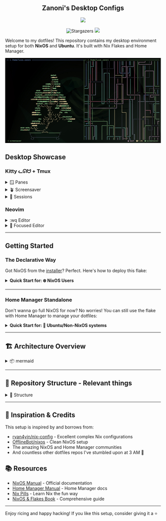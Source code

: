 <h2 align="center">Zanoni's Desktop Configs</h2>

<p align="center">
  <img src="https://raw.githubusercontent.com/catppuccin/catppuccin/main/assets/palette/macchiato.png" width="400" />
</p>

<p align="center">
   <img alt="Stargazers" src="https://img.shields.io/github/stars/castrozan/.dotfiles?style=for-the-badge&logo=starship&color=C9CBFF&logoColor=D9E0EE&labelColor=302D41">
   <a href="https://nixos.org/">
      <img src="https://img.shields.io/badge/NixOS-25.05-informational.svg?style=for-the-badge&logo=nixos&color=F2CDCD&logoColor=D9E0EE&labelColor=302D41">
   </a>
</p>

Welcome to my dotfiles! This repository contains my desktop environment setup for both **NixOS** and **Ubuntu**. It's built with Nix Flakes and Home Manager.

![screensaver](static/docs/tmux/showcase-screensaver.png)

<!-- ## 🎬 Showcase: Hyprland + Bash/Fish + Kitty + Neovim  -->
<!-- TODO: add desktop video showcase -->
<!-- *(More screenshots & videos coming soon!)* -->

<!-- ### Hyprland -->
<!-- TODO: add screenshots -->
<!-- *Coming soon! Currently ricing with waybar and fuzzel* -->

## Desktop Showcase

### Kitty ᓚᘏᗢ + Tmux

<details>
<summary>🪟 Panes</summary>

![panes](static/docs/tmux/showcase-panes.png)

</details>
<details>
<summary>🪴 Screensaver</summary>

![screensaver](static/docs/tmux/showcase-screensaver.png)

</details>
<details>
<summary>🔱 Sessions</summary>

![sessions](static/docs/tmux/showcase-sessions.png)

</details>

### Neovim

<details>
<summary>:wq Editor</summary>

![editor](static/docs/neovim/showcase-editor.png)

</details>
<details>
<summary>🎯 Focused Editor</summary>

![editor](static/docs/neovim/showcase-focused-editor.png)

</details>

---

## Getting Started

### The Declarative Way

Got NixOS from the [installer](https://nixos.org/download.html)? Perfect. Here's how to deploy this flake:

<details>
<summary>
   <b>Quick Start for: ❄️ NixOS Users</b>
</summary>

#### 1. Clone the Repository
```bash
cd ~
git clone https://github.com/castrozan/.dotfiles.git
cd .dotfiles
```

#### 2. Generate Hardware Configuration
Replace `your_host` with your machine's identifier (e.g., `dellg15`):
```bash
sudo nixos-generate-config --dir hosts/your_host/configs
```

#### 3. Customize Your Configuration
- Copy and modify a user directory from `users/` (use `zanoni` as template)
- Update `flake.nix` to add your configuration in `nixosConfigurations`

#### 4. Deploy the Flake
```bash
sudo nixos-rebuild switch --flake .#your_user
```

#### 5. Post-Deployment
- Restart your system (recommended)
- Enjoy your new setup! 🎉

</details>

---

### Home Manager Standalone

Don't wanna go full NixOS for now? No worries! You can still use the flake with Home Manager to manage your dotfiles:
<details>
<summary>
   <b>Quick Start for: 🐧 Ubuntu/Non-NixOS systems</b>
</summary>

#### 1. Clone the Repository
```bash
cd ~
git clone https://github.com/castrozan/.dotfiles.git
cd .dotfiles
```

#### 2. Install Nix (if not already installed)
```bash
curl -L https://nixos.org/nix/install | sh -s -- --daemon
```

#### 3. Deploy with Home Manager
```bash
# For the lucas.zanoni configuration (adjust username as needed)
nix run home-manager/release-25.05 -- --flake .#lucas.zanoni@x86_64-linux switch -b "backup-$(date +%Y-%m-%d-%H-%M-%S)"
```
</details>

---

## 🏗️ Architecture Overview

<details>
<summary>📦 mermaid</summary>

Here's how everything fits together:

```mermaid
graph TD
    subgraph "flake.nix"
        Flake["Entry Point<br/>defines configs"]
    end

    subgraph "NixOS Configuration"
        NixOS["nixosConfigurations.zanoni"]
        Host["hosts/dellg15<br/>hardware config"]
        UserNixOS["users/zanoni/nixos.nix"]
    end

    subgraph "Home Manager Configuration"
        HomeStandalone["homeConfigurations<br/>lucas.zanoni@x86_64-linux"]
        UserHome["users/*/home.nix"]
        Modules["home/modules/*<br/>app configs"]
    end

    subgraph "External Inputs"
        Nixpkgs["nixpkgs-25.05"]
        Unstable["nixpkgs-unstable"]
        HM["home-manager"]
        Determinate["determinate.systems"]
    end

    Flake --> NixOS
    Flake --> HomeStandalone
    
    NixOS --> Host
    NixOS --> UserNixOS
    NixOS --> HM
    
    HomeStandalone --> UserHome
    UserHome --> Modules
    
    Flake --> Nixpkgs
    Flake --> Unstable
    Flake --> Determinate

    style Flake fill:#f38ba8,color:#1e1e2e
    style NixOS fill:#a6e3a1,color:#1e1e2e
    style HomeStandalone fill:#89b4fa,color:#1e1e2e
    style Nixpkgs fill:#f9e2af,color:#1e1e2e
    style HM fill:#cba6f7,color:#1e1e2e
```

</details>

---

## 📂 Repository Structure - Relevant things

<details>
<summary>📂 Structure</summary>

```
.dotfiles/
├── .bashrc              # Main shell configuration (i'm using fish with bass)
├── .config/             # Application configs (hypr, kitty, tmux, nvim, etc.)
├── .shell_env_vars      # Local environment variables (git-ignored)
├── bin/                 # Custom shell scripts & utilities
├── home/                # Home Manager shared modules
├── hosts/               # NixOS hosts configuration
├── nixos/               # NixOS shared system modules
├── shell/               # Shell configurations (bash, fish, zsh)
├── users/               # User-specific configurations
│   ├── lucas.zanoni/    # Home Manager standalone config (Ubuntu/non-NixOS)
│   └── zanoni/          # Full NixOS system config
├── flake.nix            # Nix Flakes entry point
├── Makefile             # Helper commands
└── README.md            # This file!
```
</details>

---

## 🔗 Inspiration & Credits

This setup is inspired by and borrows from:
- [ryan4yin/nix-config](https://github.com/ryan4yin/nix-config) - Excellent complex Nix configurations
- [OfflineBot/nixos](https://github.com/OfflineBot/nixos) - Clean NixOS setup
- The amazing NixOS and Home Manager communities
- And countless other dotfiles repos I've stumbled upon at 3 AM 🌙

## 📚 Resources

- [NixOS Manual](https://nixos.org/manual) - Official documentation
- [Home Manager Manual](https://nix-community.github.io/home-manager/) - Home Manager docs
- [Nix Pills](https://nixos.org/guides/nix-pills/) - Learn Nix the fun way
- [NixOS & Flakes Book](https://github.com/ryan4yin/nixos-and-flakes-book) - Comprehensive guide

---

Enjoy ricing and happy hacking! If you like this setup, consider giving it a ⭐